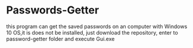 # Passwords-Getter
this program can get the saved passwords on an computer with Windows 10 OS,it is does not be installed, just download the repository, enter to password-getter folder and execute Gui.exe

